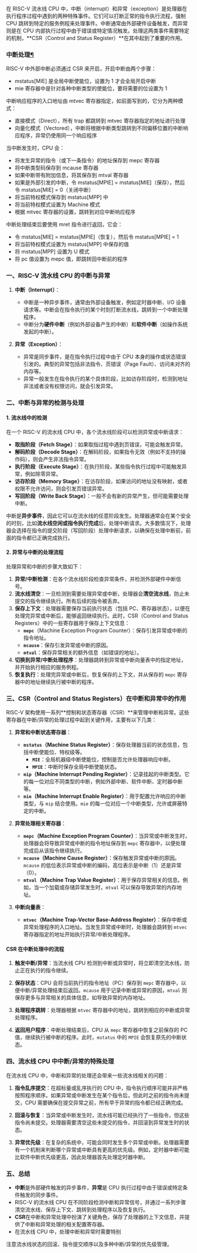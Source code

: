 在 RISC-V 流水线 CPU 中，中断（interrupt）和异常（exception）是处理器在执行程序过程中遇到的两种特殊事件。它们可以打断正常的指令执行流程，强制 CPU 跳转到特定的服务例程来处理事件。中断通常由外部硬件设备触发，而异常则是在 CPU 内部执行过程中由于错误或特定情况触发。处理这两类事件需要特定的机制，**CSR（Control and Status Register）**在其中起到了重要的作用。
### 中断处理[¶](https://note.tonycrane.cc/cs/pl/riscv/privileged/#_4 "Permanent link")

RISC-V 中外部中断必须通过 CSR 来开启，开启中断由两个步骤：

- mstatus[MIE] 是全局中断使能位，设置为 1 才会全局开启中断
- mie 寄存器中是针对各种中断类型的使能位，要将需要的位设置为 1

中断响应程序的入口地址由 mtvec 寄存器指定，如前面写到的，它分为两种模式：

- 直接模式（Direct），所有 trap 都跳转到 mtvec 寄存器指定的地址进行处理
- 向量化模式（Vectored），中断将根据中断类型跳转到不同偏移位置的中断响应程序，异常仍使用同一个响应程序

当中断发生时，CPU 会：

- 将发生异常的指令（或下一条指令）的地址保存到 mepc 寄存器
- 将中断类型码保存到 mcause 寄存器
- 如果中断带有附加信息，将其保存到 mtval 寄存器
- 如果是外部引发的中断，令 mstatus[MPIE] = mstatus[MIE]（保存），然后令 mstatus[MIE] = 0（关闭中断）
- 将当前特权模式保存到 mstatus[MPP] 中
- 将当前特权模式设置为 Machine 模式
- 根据 mtvec 寄存器的设置，跳转到对应中断响应程序

中断处理结束后要使用 mret 指令进行返回，它会：

- 令 mstatus[MIE] = mstatus[MPIE]（恢复），然后令 mstatus[MPIE] = 1
- 将当前特权模式设置为 mstatus[MPP] 中保存的值
- 将 mstatus[MPP] 设置为 U 模式
- 将 pc 值设置为 mepc 值，即跳转回中断前的程序


### 一、RISC-V 流水线 CPU 的中断与异常

1. **中断（Interrupt）**：
   - 中断是一种异步事件，通常由外部设备触发，例如定时器中断、I/O 设备请求等。中断会在指令执行的某个时刻打断流水线，跳转到一个中断处理程序。
   - 中断分为**硬件中断**（例如外部设备产生的中断）和**软件中断**（如操作系统发起的中断）。

2. **异常（Exception）**：
   - 异常是同步事件，是在指令执行过程中由于 CPU 本身的操作或状态错误引发的。典型的异常包括非法指令、页错误（Page Fault）、访问未对齐的内存等。
   - 异常一般发生在指令执行的某个具体阶段，比如访存阶段时，检测到地址非法或者没有权限访问，就会引发异常。

### 二、中断与异常的检测与处理

#### 1. **流水线中的检测**
在一个 RISC-V 的流水线 CPU 中，各个流水线阶段可以检测异常或中断请求：

- **取指阶段（Fetch Stage）**：如果取指过程中遇到页错误，可能会触发异常。
- **解码阶段（Decode Stage）**：在解码阶段，如果指令无效（例如不支持的操作码），则会产生非法指令异常。
- **执行阶段（Execute Stage）**：在执行阶段，某些指令执行过程中可能触发异常，例如除零异常。
- **访存阶段（Memory Stage）**：在访存阶段，如果访问的地址没有映射，或者权限不允许访问，则会引发页错误异常。
- **写回阶段（Write Back Stage）**：一般不会有新的异常产生，但可能需要处理中断。

中断是**异步事件**，因此它可以在流水线的任意阶段发生。处理器通常会在某个安全的时刻，比如**流水线空闲或指令执行完成**后，处理中断请求。大多数情况下，处理器会选择在指令的提交阶段（写回阶段）处理中断请求，以确保在处理中断前，前面的指令都已正确完成执行。

#### 2. **异常与中断的处理流程**

处理异常和中断的步骤大致如下：

1. **异常/中断检测**：在各个流水线阶段检查异常条件，并检测外部硬件中断信号。
2. **流水线清空**：一旦检测到需要处理异常或中断，处理器会**清空流水线**，防止未提交的指令继续执行。所有后续的指令被丢弃。
3. **保存上下文**：处理器需要保存当前执行状态（包括 PC、寄存器状态），以便在处理完异常或中断后，能够返回继续执行。此时，CSR（Control and Status Registers）中的一些寄存器用于保存上下文信息：
   - **`mepc`**（Machine Exception Program Counter）：保存引发异常或中断的指令地址。
   - **`mcause`**：保存引发异常或中断的原因。
   - **`mtval`**：保存异常相关的额外信息（如错误的地址）。
4. **切换到异常/中断处理程序**：处理器跳转到异常或中断向量表中的指定地址，并开始执行相应的服务例程。
5. **恢复执行**：处理完异常或中断后，恢复保存的上下文，并从保存的 `mepc` 寄存器中的地址继续执行被中断的程序。

### 三、CSR（Control and Status Registers）在中断和异常中的作用

RISC-V 架构使用一系列**控制和状态寄存器（CSR）**来管理中断和异常。这些寄存器在中断/异常的处理过程中起到关键作用，主要有以下几类：

1. **异常和中断状态寄存器**：
   - **`mstatus`（Machine Status Register）**：保存处理器当前的状态信息，包括中断使能位、特权级等。
     - **`MIE`**：全局机器级中断使能位，控制是否允许处理器响应中断。
     - **`MPIE`**：中断时保存全局中断使能状态。
   - **`mip`（Machine Interrupt Pending Register）**：记录挂起的中断类型。它的每一位对应不同类型的中断，例如外部中断、软件中断、定时器中断等。
   - **`mie`（Machine Interrupt Enable Register）**：用于配置允许响应的中断类型，与 `mip` 结合使用。`mie` 的每一位对应一个中断类型，允许或屏蔽特定的中断。

2. **异常处理相关寄存器**：
   - **`mepc`（Machine Exception Program Counter）**：当异常或中断发生时，处理器会将导致异常或中断的指令地址保存到 `mepc` 寄存器中，以便处理完成后从该指令继续执行。
   - **`mcause`（Machine Cause Register）**：保存触发异常或中断的原因。`mcause` 的低位表示异常或中断的编码，高位表示是中断（1）还是异常（0）。
   - **`mtval`（Machine Trap Value Register）**：用于保存异常相关的信息。例如，当一个加载或存储异常发生时，`mtval` 可以保存导致异常的内存地址。

3. **中断向量表**：
   - **`mtvec`（Machine Trap-Vector Base-Address Register）**：保存中断或异常处理程序的入口地址。当发生异常或中断时，处理器会跳转到 `mtvec` 寄存器指定的地址开始执行异常/中断处理程序。

#### **CSR 在中断处理中的流程**

1. **触发中断/异常**：当流水线 CPU 检测到中断或异常时，将立即清空流水线，防止正在执行的指令继续。
   
2. **保存状态**：CPU 会将当前执行的指令地址（PC）保存到 `mepc` 寄存器中，以便中断/异常处理结束后返回。`mcause` 用于记录中断或异常的原因，`mtval` 则保存更多与异常相关的具体信息，如导致异常的内存地址。

3. **处理程序跳转**：处理器根据 `mtvec` 寄存器中的地址，跳转到相应的中断或异常处理程序。

4. **返回用户程序**：中断处理结束后，CPU 从 `mepc` 寄存器中恢复之前保存的 PC 值，继续执行被中断的程序。此时，`mstatus` 中的 `MPIE` 会恢复原先的中断状态。

### 四、流水线 CPU 中中断/异常的特殊处理

在流水线 CPU 中，中断和异常的处理还会带来一些流水线相关的问题：

1. **指令乱序提交**：在超标量或乱序执行的 CPU 中，指令执行顺序可能并非严格按照程序顺序。如果异常或中断发生在某个指令后，但此时之前的指令尚未提交，CPU 需要确保在提交异常之前，所有早于异常的指令都已经正确完成。

2. **回滚与恢复**：当异常或中断发生时，流水线可能已经执行了一些指令，但这些指令尚未提交。处理器需要清空这些未提交的指令，并回滚到异常发生时的状态。

3. **异常优先级**：在复杂的系统中，可能会同时发生多个异常或中断。处理器需要有一个机制来判断哪个异常或中断具有更高的优先级。例如，定时器中断可能比软件中断优先级更高，因此处理器首先处理定时器中断。

### 五、总结

- **中断**是外部硬件触发的异步事件，**异常**是 CPU 执行过程中由于错误或特定条件触发的同步事件。
- RISC-V 的流水线 CPU 在不同阶段检测中断和异常信号，并通过一系列步骤清空流水线、保存上下文、跳转到处理程序以及恢复执行。
- **CSR**在中断和异常处理中扮演了关键角色，保存了处理器的上下文信息，并提供了中断和异常处理的相关配置寄存器。
- 在流水线 CPU 中，处理中断和异常时需要特别

注意流水线状态的回滚、指令提交顺序以及多种中断/异常的优先级管理。